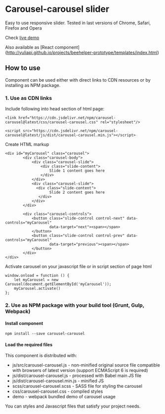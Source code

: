 # Carousel-carousel slider
Easy to use responsive slider.
Tested in last versions of Chrome, Safari, Firefox and Opera 

Check [live demo](http://yuliapi.github.io/projects/carousel/index.html?utm_source=github&utm_campaign=carousel)

Also available as [React component] (http://yuliapi.github.io/projects/beehelper-prototype/templates/index.html)

## How to use
Component can be used either with direct links to CDN resources or by installing as NPM package.
### 1. Use as CDN links
Include following into head section of html page:
  ````
  <link href="https://cdn.jsdelivr.net/npm/carousel-carousel@latest/css/carousel-carousel.css" rel="stylesheet"/>
  ````
  ````
  <script src="https://cdn.jsdelivr.net/npm/carousel-carousel@latest/js/dist/carousel-carousel.min.js"></script>
  ````
Create HTML markup
````
<div id="myCarousel" class="carousel">
        <div class="carousel-body">
            <div class="carousel-slide">
                <div class="slide-content">
                    Slide 1 content goes here
                </div>
            </div>
            <div class="carousel-slide">
              <div class="slide-content">
                    Slide 2 content goes here                 
               </div>
            </div>
        </div>
          
        <div class="carousel-controls">
            <button class="slide-control control-next" data-controls="myCarousel"
                    data-target="next"><span></span>
            </button>
            <button class="slide-control control-prev" data-controls="myCarousel"
                    data-target="previous"><span></span>
            </button>
        </div>
</div>
````

Activate carousel on your javascript file or in script section of page html
````
window.onload = function () {
    let myCarousel = new Carousel(document.getElementById('myCarousel'));
    myCarousel.activate()
};
````
### 2.  Use as NPM package with your build tool (Grunt, Gulp, Webpack)
#### Install component
````
npm install --save carousel-carousel
````
#### Load the required files
This component is distributed with:
+ js/src/carousel-carousel.js - non-minified original source file compatible with browsers of latest version (support ECMAScript 6 is required)
+ js/dist/carousel-carousel.js - processed with Babel main JS file
+ js/dist/carousel-carousel.min.js - minified JS
+ scss/carousel-carousel.scss - SASS file for styling the carousel
+ css/carousel-carousel.css - compiled styles
+ demo - webpack bundled demo of carousel usage

You can styles and Javascript files that satisfy your project needs.
